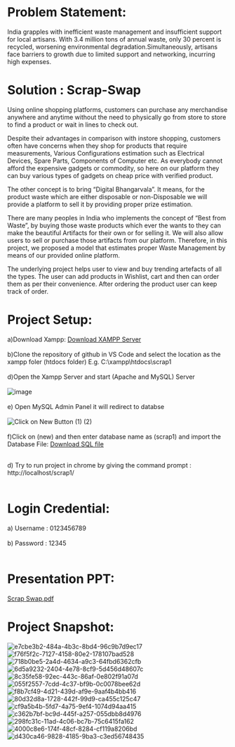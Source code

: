 # Problem Statement:
India grapples with inefficient waste management and insufficient support for local artisans. With 3.4 million tons of annual waste, only 30 percent is recycled, worsening environmental degradation.Simultaneously, artisans face barriers to growth due to limited support and networking, incurring high expenses.
		

# Solution : Scrap-Swap
Using online shopping platforms, customers can purchase any merchandise anywhere and anytime without the need to physically go from store to store to find a product or wait in lines to check out.

Despite their advantages in comparison with instore shopping, customers often have concerns when they shop for products that require measurements, Various Configurations estimation such as Electrical Devices, Spare Parts, Components of Computer etc. As everybody cannot afford the expensive gadgets or commodity, so here on our platform they can buy various types of gadgets on cheap price with verified product.

The other concept is to bring “Digital Bhangarvala”. It means, for the product waste which are either disposable or non-Disposable we will provide a platform to sell it by providing proper prize estimation. 

There are many peoples in India who implements the concept of “Best from Waste”, by buying those waste products which ever the wants to they can make the beautiful Artifacts for their own or for selling it. We will also allow users to sell or purchase those artifacts from our platform. Therefore, in this project, we proposed a model that estimates proper Waste Management by means of our provided online platform. 

The underlying project helps user to view and buy trending artefacts of all the types. The user can add products in Wishlist, cart and then can order them as per their convenience. After ordering the product user can keep track of order.

# Project Setup:
a)Download Xampp:
[Download XAMPP Server](https://www.apachefriends.org/)
<br><br>
b)Clone the repository of github in VS Code and select the location as the xampp foler (htdocs folder) E.g. C:\xampp\htdocs\scrap1
<br><br>
d)Open the Xampp Server and start  (Apache and MySQL) Server 
<br><br>
![image](https://github.com/Chinmayk12/scrap1/assets/137162238/4310e76f-351b-4975-977d-d410bc31a3c4)
<br><br>
e) Open MySQL Admin Panel it will redirect to databse
<br><br>
![Click on New Button (1) (2)](https://github.com/Chinmayk12/scrap1/assets/137162238/7926806e-d0c2-4bbd-9ec7-d8f48113c304)
<br><br>
f)Click on (new) and then enter database name as (scrap1) and import the Database File: 
[Download SQL file](https://t.ly/5d7yz)
<br><br>

d) Try to run project in chrome by giving the command prompt : http://localhost/scrap1/
<br><br>

# Login Credential:
a) Username : 0123456789
<br><br>
b) Password : 12345
<br><br>

# Presentation PPT:
[Scrap Swap.pdf](https://github.com/Chinmayk12/scrap1/files/14895667/Scrap.Swap.pdf)


# Project Snapshot:
![e7cbe3b2-484a-4b3c-8bd4-96c9b7d9ec17](https://github.com/Chinmayk12/scrap1/assets/137162238/404793fe-9077-40b6-aa88-3f11d3c4cf36)
![f76f5f2c-7127-4158-80e2-178107bad528](https://github.com/Chinmayk12/scrap1/assets/137162238/190abb6c-c99c-42d0-adaa-821d88083f4c)
![718b0be5-2a4d-4634-a9c3-64fbd6362cfb](https://github.com/Chinmayk12/scrap1/assets/137162238/231b93c0-5329-488c-9f32-42149b6c1400)
![6d5a9232-2404-4e78-8cf9-5d456d48607c](https://github.com/Chinmayk12/scrap1/assets/137162238/2fbb1d85-b671-4720-9988-f647c4adc114)
![8c35fe58-92ec-443c-86af-0e802f91a07d](https://github.com/Chinmayk12/scrap1/assets/137162238/da20f41a-4b9f-48ee-a175-2bdc4408bc7a)
![055f2557-7cdd-4c37-bf9b-0c0078bee62d](https://github.com/Chinmayk12/scrap1/assets/137162238/3b3dd29b-4d51-460d-969a-2c6d809f23b8)
![f8b7cf49-4d21-439d-af9e-9aaf4b4bb416](https://github.com/Chinmayk12/scrap1/assets/137162238/a73d5241-70f3-467f-9ab9-46e50abf3903)
![80d32d8a-1728-442f-99d9-ca455c125c47](https://github.com/Chinmayk12/scrap1/assets/137162238/737138d3-f9e6-4b53-9044-e637ff691094)
![cf9a5b4b-5fd7-4a75-9ef4-1074d94aa415](https://github.com/Chinmayk12/scrap1/assets/137162238/6950a708-ccc7-4433-b38b-9d5bae9ecd77)
![c362b7bf-bc9d-445f-a257-055dbb8d4976](https://github.com/Chinmayk12/scrap1/assets/137162238/64522398-143d-4968-8687-ddef4c29ceeb)
![298fc31c-11ad-4c06-bc7b-75c6415fa162](https://github.com/Chinmayk12/scrap1/assets/137162238/81ab700c-ddad-4348-8780-7669cf348d42)
![4000c8e6-174f-48cf-8284-cf119a8206bd](https://github.com/Chinmayk12/scrap1/assets/137162238/97cfe5b4-e07d-4706-b933-11d4ba36436f)
![d430ca46-9828-4185-9ba3-c3ed56748435](https://github.com/Chinmayk12/scrap1/assets/137162238/23576f71-8466-4542-abb0-cb7ab01602c5)


